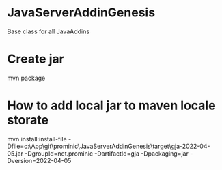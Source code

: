 # JavaServerAddinGenesis
Base class for all JavaAddins

# Create jar
mvn package

# How to add local jar to maven locale storate
mvn install:install-file -Dfile=c:\App\git\prominic\JavaServerAddinGenesis\target\gja-2022-04-05.jar -DgroupId=net.prominic -DartifactId=gja -Dpackaging=jar -Dversion=2022-04-05

